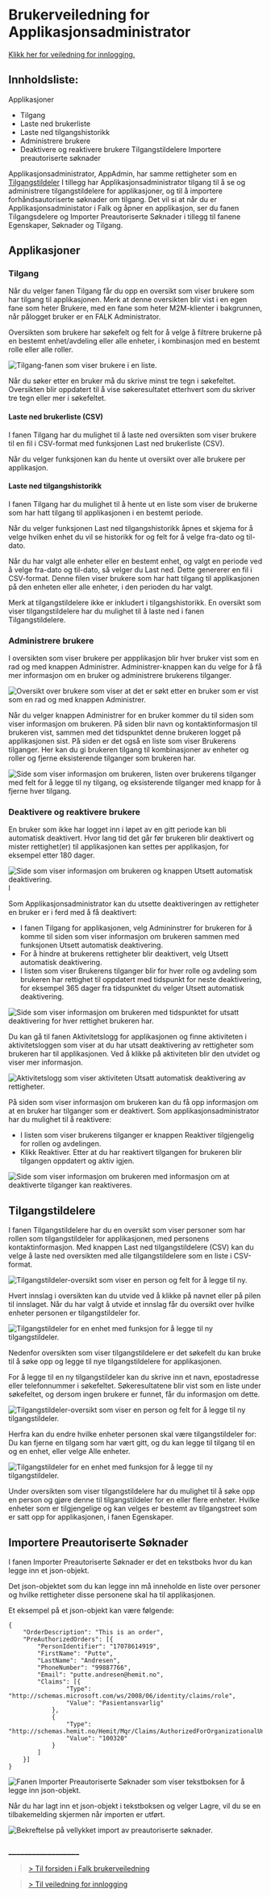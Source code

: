 # Brukerveiledning for Applikasjonsadministrator

[Klikk her for veiledning for innlogging.](LoggInn.md)

## Innholdsliste: 
Applikasjoner
- Tilgang
- Laste ned brukerliste
- Laste ned tilgangshistorikk
- Administrere brukere
- Deaktivere og reaktivere brukere
Tilgangstildelere
Importere preautoriserte søknader

Applikasjonsadministrator, AppAdmin, har samme rettigheter som en [Tilgangstildeler](Brukerdokumentasjon-tilgangstildeler.md)
I tillegg har Applikasjonsadministrator tilgang til å se og administrere tilgangstildelere for applikasjoner, og til å importere forhåndsautoriserte søknader om tilgang. Det vil si at når du er Applikasjonsadministator i Falk og åpner en applikasjon, ser du fanen Tilgangsdelere og Importer Preautoriserte Søknader i tillegg til fanene Egenskaper, Søknader og Tilgang. 


## Applikasjoner
### Tilgang  
Når du velger fanen Tilgang får du opp en oversikt som viser brukere som har tilgang til applikasjonen. 
Merk at denne oversikten blir vist i en egen fane som heter Brukere, med en fane som heter M2M-klienter i bakgrunnen, når pålogget bruker er en FALK Administrator.

Oversikten som brukere har søkefelt og felt for å velge å filtrere brukerne på en bestemt enhet/avdeling eller alle enheter, i kombinasjon med en bestemt rolle eller alle roller. 

![Tilgang-fanen som viser brukere i en liste.](img\Falk2.5\AppAdmin-TilgangBrukere.png)

Når du søker etter en bruker må du skrive minst tre tegn i søkefeltet. Oversikten blir oppdatert til å vise søkeresultatet etterhvert som du skriver tre tegn eller mer i søkefeltet. 

#### Laste ned brukerliste (CSV)
I fanen Tilgang har du mulighet til å laste ned oversikten som viser brukere til en fil i CSV-format med funksjonen Last ned brukerliste (CSV). 

Når du velger funksjonen kan du hente ut oversikt over alle brukere per applikasjon. 

#### Laste ned tilgangshistorikk
I fanen Tilgang har du mulighet til å hente ut en liste som viser de brukerne som har hatt tilgang til applikasjonen i en bestemt periode. 

Når du velger funksjonen Last ned tilgangshistorikk åpnes et skjema for å velge hvilken enhet du vil se historikk for og felt for å velge fra-dato og til-dato. 

Når du har valgt alle enheter eller en bestemt enhet, og valgt en periode ved å velge fra-dato og til-dato, så velger du Last ned. Dette genererer en fil i CSV-format. Denne filen viser brukere som har hatt tilgang til applikasjonen på den enheten eller alle enheter, i den perioden du har valgt. 

Merk at tilgangstildelere ikke er inkludert i tilgangshistorikk. En oversikt som viser tilgangstildelere har du mulighet til å laste ned i fanen Tilgangstildelere. 

### Administrere brukere
I oversikten som viser brukere per appplikasjon blir hver bruker vist som en rad og med knappen Administrer. Administrer-knappen kan du velge for å få mer informasjon om en bruker og administrere brukerens tilganger. 

![Oversikt over brukere som viser at det er søkt etter en bruker som er vist som en rad og med knappen Administrer.](img\Falk2.5\AppAdmin-TilgangAdministrerBruker.png)

Når du velger knappen Administrer for en bruker kommer du til siden som viser informasjon om brukeren. På siden blir navn og kontaktinformasjon til brukeren vist, sammen med det tidspunktet denne brukeren logget på applikasjonen sist. 
På siden er det også en liste som viser Brukerens tilganger. Her kan du gi brukeren tilgang til kombinasjoner av enheter og roller og fjerne eksisterende tilganger som brukeren har. 

![Side som viser informasjon om brukeren, listen over brukerens tilganger med felt for å legge til ny tilgang, og eksisterende tilganger med knapp for å fjerne hver tilgang.](img\Falk2.5\AppAdmin-TilgangAdministrerBrukerDeaktiver.png)

### Deaktivere og reaktivere brukere
En bruker som ikke har logget inn i løpet av en gitt periode kan bli automatisk deaktivert. Hvor lang tid det går før brukeren blir deaktivert og mister rettighet(er) til applikasjonen kan settes per applikasjon, for eksempel etter 180 dager. 

![Side som viser informasjon om brukeren og knappen Utsett automatisk deaktivering.](img\Falk2.5\AppAdmin-TilgangAdministrerBrukerDeaktiver.png)l

Som Applikasjonsadministrator kan du utsette deaktiveringen av rettigheter en bruker er i ferd med å få deaktivert: 
- I fanen Tilgang for applikasjonen, velg Admininstrer for brukeren for å komme til siden som viser informasjon om brukeren sammen med funksjonen Utsett automatisk deaktivering. 
- For å hindre at brukerens rettigheter blir deaktivert, velg Utsett automatisk deaktivering. 
- I listen som viser Brukerens tilganger blir for hver rolle og avdeling som brukeren har rettighet til oppdatert med tidspunkt for neste deaktivering, for eksempel 365 dager fra tidspunktet du velger Utsett automatisk deaktivering. 

![Side som viser informasjon om brukeren med tidspunktet for utsatt deaktivering for hver rettighet brukeren har.](img/Falk2.5/AppAdmin-TilgangAdministrerBrukerUtsattDeaktivering.png)

Du kan gå til fanen Aktivitetslogg for applikasjonen og finne aktiviteten i aktivitetsloggen som viser at du har utsatt deaktivering av rettigheter som brukeren har til applikasjonen. Ved å klikke på aktiviteten blir den utvidet og viser mer informasjon. 

![Aktivitetslogg som viser aktiviteten Utsatt automatisk deaktivering av rettigheter.](img/Falk2.5/AppAdmin-AktivitetsloggUtsattAutomatiskDeaktiveringAvBruker.png)

På siden som viser informasjon om brukeren kan du få opp informasjon om at en bruker har tilganger som er deaktivert. Som applikasjonsadministrator har du mulighet til å reaktivere: 
- I listen som viser brukerens tilganger er knappen Reaktiver tilgjengelig for rollen og avdelingen.
- Klikk Reaktiver. 
Etter at du har reaktivert tilgangen for brukeren blir tilgangen oppdatert og aktiv igjen. 

![Side som viser informasjon om brukeren med informasjon om at deaktiverte tilganger kan reaktiveres.](img\Falk2.5\AppAdmin-TilgangAdministrerBrukerInfoReaktiver.png)


## Tilgangstildelere
I fanen Tilgangstildelere har du en oversikt som viser personer som har rollen som tilgangstildeler for applikasjonen, med personens kontaktinformasjon.
Med knappen Last ned tilgangstildelere (CSV) kan du velge å laste ned oversikten med alle tilgangstildelere som en liste i CSV-format.

![Tilgangstildeler-oversikt som viser en person og felt for å legge til ny.](img\Falk2.5\AppAdmin-Tilgangstildelere.png)

Hvert innslag i oversikten kan du utvide ved å klikke på navnet eller på pilen til innslaget. Når du har valgt å utvide et innslag får du oversikt over hvilke enheter personen er tilgangstildeler for. 

![Tilgangstildeler for en enhet med funksjon for å legge til ny tilgangstildeler.](img\Falk2.5\AppAdmin-Tilgangstildelere_LeggTil.png)

Nedenfor oversikten som viser tilgangstildelere er det søkefelt du kan bruke til å søke opp og legge til nye tilgangstildelere for applikasjonen. 

For å legge til en ny tilgangstildeler kan du skrive inn et navn, epostadresse eller telefonnummer i søkefeltet. Søkeresultatene blir vist som en liste under søkefeltet, og dersom ingen brukere er funnet, får du informasjon om dette. 

![Tilgangstildeler-oversikt som viser en person og felt for å legge til ny tilgangstildeler.](img\Falk2.5\AppAdmin-Tilgangstildelere_NyTilgangstildelerSøk.png)

Herfra kan du endre hvilke enheter personen skal være tilgangstildeler for: 
Du kan  fjerne en tilgang som har vært gitt, og du kan legge til tilgang til en og en enhet, eller velge Alle enheter. 

![Tilgangstildeler for en enhet med funksjon for å legge til ny tilgangstildeler.](img\Falk2.5\AppAdmin-Tilgangstildelere_LeggTil.png)

Under oversikten som viser tilgangstildelere har du mulighet til å søke opp en person og gjøre denne til tilgangstildeler for en eller flere enheter. Hvilke enheter som er tilgjengelige og kan velges er bestemt av tilgangstreet som er satt opp for applikasjonen, i fanen Egenskaper. 


## Importere Preautoriserte Søknader
I fanen Importer Preautoriserte Søknader er det en tekstboks hvor du kan legge inn et json-objekt.

Det json-objektet som du kan legge inn må inneholde en liste over personer og hvilke rettigheter disse personene skal ha til applikasjonen. 

Et eksempel på et json-objekt kan være følgende: 


    {
        "OrderDescription": "This is an order",
        "PreAuthorizedOrders": [{
            "PersonIdentifier": "17078614919",
            "FirstName": "Putte",
            "LastName": "Andresen",
            "PhoneNumber": "99887766",
            "Email": "putte.andresen@hemit.no",
            "Claims": [{
                    "Type": "http://schemas.microsoft.com/ws/2008/06/identity/claims/role",
                    "Value": "Pasientansvarlig"
                },
                {
                    "Type": "http://schemas.hemit.no/Hemit/Mqr/Claims/AuthorizedForOrganizationalUnit",
                    "Value": "100320"
                }
            ]
        }]
    }


![Fanen Importer Preautoriserte Søknader som viser tekstboksen for å legge inn json-objekt.](img\Falk2.5\AppAdmin-ImporterPreautoriserteSøknader.png)

Når du har lagt inn et json-objekt i tekstboksen og velger Lagre, vil du se en tilbakemelding skjermen når importen er utført.

![Bekreftelse på vellykket import av preautoriserte søknader.](img\Falk2.5\AppAdmin-ImporterPreautoriserteSøknader_Vellykket.png)

### __________________


>[> Til forsiden i Falk brukerveiledning](README.md)

>[> Til veiledning for innlogging](LoggInn.md)